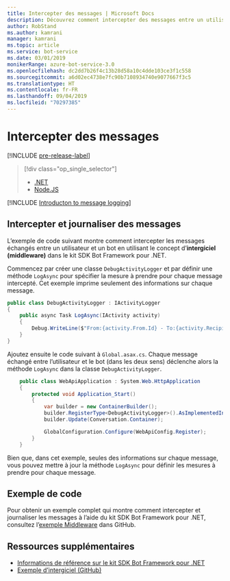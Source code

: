 ```yaml
---
title: Intercepter des messages | Microsoft Docs
description: Découvrez comment intercepter des messages entre un utilisateur et un bot à l’aide du kit SDK Bot Framework pour .NET.
author: RobStand
ms.author: kamrani
manager: kamrani
ms.topic: article
ms.service: bot-service
ms.date: 03/01/2019
monikerRange: azure-bot-service-3.0
ms.openlocfilehash: dc2dd7b26f4c13b28d58a10c4dde103ce3f1c558
ms.sourcegitcommit: a6d02ec4738e7fc90b7108934740e9077667f3c5
ms.translationtype: HT
ms.contentlocale: fr-FR
ms.lasthandoff: 09/04/2019
ms.locfileid: "70297385"
---
```

# <a name="intercept-messages"></a>Intercepter des messages

[!INCLUDE [pre-release-label](../includes/pre-release-label-v3.md)]

> [!div class="op_single_selector"]
> - [.NET](../dotnet/bot-builder-dotnet-middleware.md)
> - [Node.JS](../nodejs/bot-builder-nodejs-intercept-messages.md)

[!INCLUDE [Introducton to message logging](../includes/snippet-message-logging-intro.md)]

## <a name="intercept-and-log-messages"></a>Intercepter et journaliser des messages

L’exemple de code suivant montre comment intercepter les messages échangés entre un utilisateur et un bot en utilisant le concept d’**intergiciel (middleware)** dans le kit SDK Bot Framework pour .NET. 

Commencez par créer une classe `DebugActivityLogger` et par définir une méthode `LogAsync` pour spécifier la mesure à prendre pour chaque message intercepté. Cet exemple imprime seulement des informations sur chaque message.

```cs
public class DebugActivityLogger : IActivityLogger
{
    public async Task LogAsync(IActivity activity)
    {
        Debug.WriteLine($"From:{activity.From.Id} - To:{activity.Recipient.Id} - Message:{activity.AsMessageActivity()?.Text}");
    }
}
```

Ajoutez ensuite le code suivant à `Global.asax.cs`.  Chaque message échangé entre l’utilisateur et le bot (dans les deux sens) déclenche alors la méthode `LogAsync` dans la classe `DebugActivityLogger`. 

```cs
    public class WebApiApplication : System.Web.HttpApplication
    {
        protected void Application_Start()
        {
            var builder = new ContainerBuilder();
            builder.RegisterType<DebugActivityLogger>().AsImplementedInterfaces().InstancePerDependency();
            builder.Update(Conversation.Container);

            GlobalConfiguration.Configure(WebApiConfig.Register);
        }
    }
```

Bien que, dans cet exemple, seules des informations sur chaque message, vous pouvez mettre à jour la méthode `LogAsync` pour définir les mesures à prendre pour chaque message. 

## <a name="sample-code"></a>Exemple de code 

Pour obtenir un exemple complet qui montre comment intercepter et journaliser les messages à l’aide du kit SDK Bot Framework pour .NET, consultez l’<a href="https://github.com/Microsoft/BotBuilder-Samples/tree/v3-sdk-samples/CSharp/core-Middleware" target="_blank">exemple Middleware</a> dans GitHub. 

## <a name="additional-resources"></a>Ressources supplémentaires

- <a href="/dotnet/api/?view=botbuilder-3.11.0" target="_blank">Informations de référence sur le kit SDK Bot Framework pour .NET</a>
- <a href="https://github.com/Microsoft/BotBuilder-Samples/tree/v3-sdk-samples/CSharp/core-Middleware" target="_blank">Exemple d’intergiciel (GitHub)</a>
